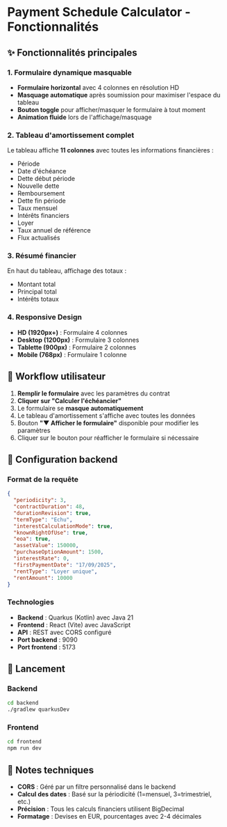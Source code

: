 # Payment Schedule Calculator - Fonctionnalités

## ✨ Fonctionnalités principales

### 1. Formulaire dynamique masquable
- **Formulaire horizontal** avec 4 colonnes en résolution HD
- **Masquage automatique** après soumission pour maximiser l'espace du tableau
- **Bouton toggle** pour afficher/masquer le formulaire à tout moment
- **Animation fluide** lors de l'affichage/masquage

### 2. Tableau d'amortissement complet
Le tableau affiche **11 colonnes** avec toutes les informations financières :
- Période
- Date d'échéance
- Dette début période
- Nouvelle dette
- Remboursement
- Dette fin période
- Taux mensuel
- Intérêts financiers
- Loyer
- Taux annuel de référence
- Flux actualisés

### 3. Résumé financier
En haut du tableau, affichage des totaux :
- Montant total
- Principal total
- Intérêts totaux

### 4. Responsive Design
- **HD (1920px+)** : Formulaire 4 colonnes
- **Desktop (1200px)** : Formulaire 3 colonnes
- **Tablette (900px)** : Formulaire 2 colonnes
- **Mobile (768px)** : Formulaire 1 colonne

## 🎯 Workflow utilisateur

1. **Remplir le formulaire** avec les paramètres du contrat
2. **Cliquer sur "Calculer l'échéancier"**
3. Le formulaire se **masque automatiquement**
4. Le tableau d'amortissement s'affiche avec toutes les données
5. Bouton **"▼ Afficher le formulaire"** disponible pour modifier les paramètres
6. Cliquer sur le bouton pour réafficher le formulaire si nécessaire

## 🔧 Configuration backend

### Format de la requête
```json
{
  "periodicity": 3,
  "contractDuration": 48,
  "durationRevision": true,
  "termType": "Echu",
  "interestCalculationMode": true,
  "knownRightOfUse": true,
  "eoa": true,
  "assetValue": 150000,
  "purchaseOptionAmount": 1500,
  "interestRate": 0,
  "firstPaymentDate": "17/09/2025",
  "rentType": "Loyer unique",
  "rentAmount": 10000
}
```

### Technologies
- **Backend** : Quarkus (Kotlin) avec Java 21
- **Frontend** : React (Vite) avec JavaScript
- **API** : REST avec CORS configuré
- **Port backend** : 9090
- **Port frontend** : 5173

## 🚀 Lancement

### Backend
```bash
cd backend
./gradlew quarkusDev
```

### Frontend
```bash
cd frontend
npm run dev
```

## 📝 Notes techniques

- **CORS** : Géré par un filtre personnalisé dans le backend
- **Calcul des dates** : Basé sur la périodicité (1=mensuel, 3=trimestriel, etc.)
- **Précision** : Tous les calculs financiers utilisent BigDecimal
- **Formatage** : Devises en EUR, pourcentages avec 2-4 décimales
